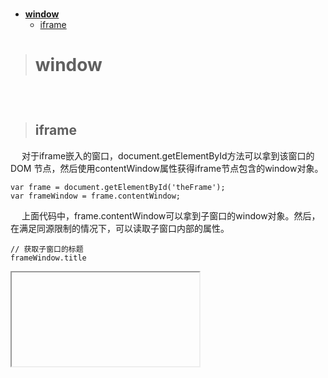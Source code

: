># <h2 id=''></h2>
- [**window**](#window)
	- [iframe](#iframe)



># <h1 id="window">window</h1>

<br/>

># <h2 id='iframe'>iframe</h2>



&emsp; 对于iframe嵌入的窗口，document.getElementById方法可以拿到该窗口的 DOM 节点，然后使用contentWindow属性获得iframe节点包含的window对象。

```
var frame = document.getElementById('theFrame');
var frameWindow = frame.contentWindow;
```
&emsp; 上面代码中，frame.contentWindow可以拿到子窗口的window对象。然后，在满足同源限制的情况下，可以读取子窗口内部的属性。

```
// 获取子窗口的标题
frameWindow.title
```


<iframe>元素的contentDocument属性，可以拿到子窗口的document对象。

```
var frame = document.getElementById('theFrame');
var frameDoc = frame.contentDocument;

// 等同于
var frameDoc = frame.contentWindow.document;
```

&emsp; <iframe>元素遵守同源政策，只有当父窗口与子窗口在同一个域时，两者之间才可以用脚本通信，否则只有使用window.postMessage方法。

&emsp; <iframe>窗口内部，使用window.parent引用父窗口。如果当前页面没有父窗口，则window.parent属性返回自身。因此，可以通过window.parent是否等于window.self，判断当前窗口是否为iframe窗口。

```
if (window.parent !== window.self) {
  // 当前窗口是子窗口
}
```

&emsp; <iframe>窗口的window对象，有一个frameElement属性，返回<iframe>在父窗口中的 DOM 节点。对于非嵌入的窗口，该属性等于null。

```
var f1Element = document.getElementById('f1');
var f1Window = f1Element.contentWindow;

f1Window.frameElement === f1Element // true
window.frameElement === null // true
```


<br/>

***
<br/>


># <h1 id=""></h1>





<br/>

***
<br/>


># <h1 id=""></h1>




<br/>

***
<br/>

